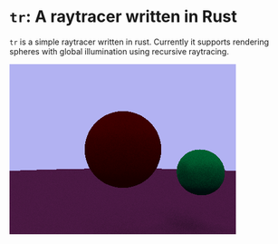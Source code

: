 # `tr`: A raytracer written in Rust

`tr` is a simple raytracer written in rust. Currently it supports rendering spheres with global illumination using recursive raytracing.

<img src="demo.png"></img>
